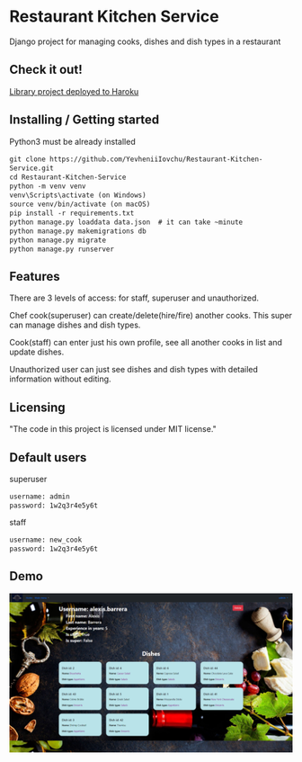 # Restaurant Kitchen Service

Django project for managing cooks, dishes and dish types in a restaurant

## Check it out!

[Library project deployed to Haroku](link)

## Installing / Getting started
Python3 must be already installed

````shell
git clone https://github.com/YevheniiIovchu/Restaurant-Kitchen-Service.git
cd Restaurant-Kitchen-Service
python -m venv venv
venv\Scripts\activate (on Windows)
source venv/bin/activate (on macOS)
pip install -r requirements.txt
python manage.py loaddata data.json  # it can take ~minute
python manage.py makemigrations db
python manage.py migrate
python manage.py runserver
````

## Features
There are 3 levels of access: for staff, superuser and unauthorized.

Chef cook(superuser) can create/delete(hire/fire) another cooks. This super can manage dishes and dish types.

Cook(staff) can enter just his own profile, see all another cooks in list and update dishes.

Unauthorized user can just see dishes and dish types with detailed information without editing.
## Licensing
"The code in this project is licensed under MIT license."

## Default users
superuser
````
username: admin
password: 1w2q3r4e5y6t
````
staff
````
username: new_cook
password: 1w2q3r4e5y6t
````
## Demo

![Website Interface](demo.png)